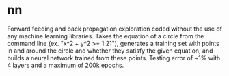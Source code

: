 # nn

Forward feeding and back propagation exploration coded without the use of any machine learning libraries. Takes the equation of a circle from the command line (ex. "x^2 + y^2 >= 1.21"), generates a training set with points in and around the circle and whether they satisfy the given equation, and builds a neural network trained from these points. Testing error of ~1% with 4 layers and a maximum of 200k epochs.
